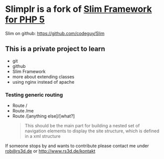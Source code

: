 # Slimplr is a fork of [Slim Framework for PHP 5](http://www.slimframework.com)

Slim on github: https://github.com/codeguy/Slim

## This is a private project to learn

* git
* github
* Slim Framework
* more about extending classes
* using nginx instead of apache



### Testing generic routing
* Route /
* Route /me
* Route /[anything else]/[what?]
	> This should be the main part for building a nested set of navigation elements to display the site structure, which is defined in a xml structure


If someone stops by and wants to contribute please contact me under <rob@rs3d.de> or http://www.rs3d.de/kontakt
